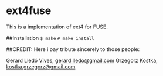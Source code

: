 ext4fuse 
======
This is a implementation of ext4 for FUSE.

##Installation
`$ make`
`# make install`

##CREDIT:
Here i pay tribute sincerely to those people:

Gerard Lledó Vives, gerard.lledo@gmail.com
Grzegorz Kostka, kostka.grzegorz@gmail.com
